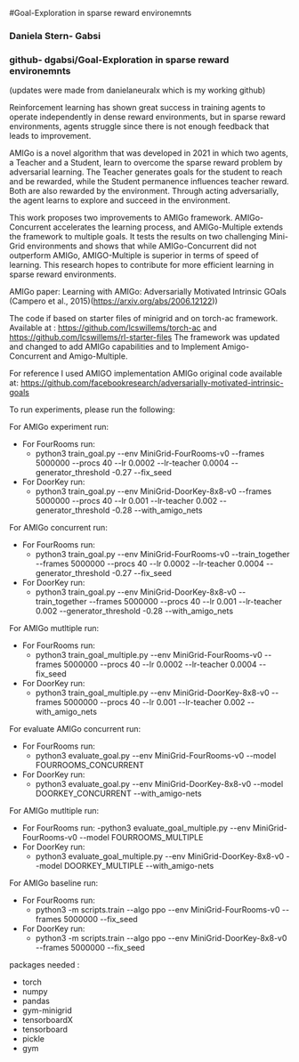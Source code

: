 #Goal-Exploration in sparse reward environemnts
### Daniela Stern- Gabsi 

### github- dgabsi/Goal-Exploration in sparse reward environemnts
(updates were made from danielaneuralx which is my working github)

Reinforcement learning has shown great success in training agents to operate independently in dense reward environments, 
but in sparse reward environments, agents struggle since there is not enough feedback that leads to improvement. 

AMIGo is a novel algorithm that was developed in 2021 in which two agents, a Teacher and a Student, 
learn to overcome the sparse reward problem by adversarial learning. 
The Teacher generates goals for the student to reach and be rewarded, while the Student permanence influences teacher reward. 
Both are also rewarded by the environment. Through acting adversarially, the agent learns to explore and succeed in the environment. 

This work proposes two improvements to AMIGo framework. 
AMIGo-Concurrent accelerates the learning process, and AMIGo-Multiple extends the framework to multiple goals. 
It tests the results on two challenging Mini-Grid environments and shows that while AMIGo-Concurrent did not outperform AMIGo, 
AMIGO-Multiple is superior in terms of speed of learning. This research hopes to contribute for more efficient learning in sparse reward environments. 

AMIGo paper:
Learning with AMIGo: Adversarially Motivated Intrinsic GOals
(Campero et al., 2015)(https://arxiv.org/abs/2006.12122))

The code if based on starter files of minigrid and on torch-ac framework.
Available at : https://github.com/lcswillems/torch-ac and https://github.com/lcswillems/rl-starter-files
The framework was updated and changed to add AMIGo capabilities and to Implement Amigo-Concurrent and Amigo-Multiple.

For reference I used AMIGO implementation AMIGo original code available at:
https://github.com/facebookresearch/adversarially-motivated-intrinsic-goals


To run experiments, please run the following:

For AMIGo experiment run:
- For FourRooms run:
  - python3 train_goal.py --env MiniGrid-FourRooms-v0 --frames 5000000 --procs 40 --lr 0.0002 --lr-teacher 0.0004 --generator_threshold -0.27 --fix_seed
- For DoorKey run:
  - python3 train_goal.py --env MiniGrid-DoorKey-8x8-v0  --frames 5000000 --procs 40 --lr 0.001 --lr-teacher 0.002 --generator_threshold -0.28 --with_amigo_nets


For AMIGo concurrent run:
- For FourRooms run:
  - python3 train_goal.py --env MiniGrid-FourRooms-v0 --train_together --frames 5000000 --procs 40 --lr 0.0002 --lr-teacher 0.0004 --generator_threshold -0.27 --fix_seed
- For DoorKey run:
  - python3 train_goal.py --env MiniGrid-DoorKey-8x8-v0  --train_together --frames 5000000 --procs 40 --lr 0.001 --lr-teacher 0.002 --generator_threshold -0.28 --with_amigo_nets


For AMIGo mutltiple run:
- For FourRooms run:
  - python3 train_goal_multiple.py --env MiniGrid-FourRooms-v0 --frames 5000000 --procs 40 --lr 0.0002 --lr-teacher 0.0004 --fix_seed  
- For DoorKey run:
  - python3 train_goal_multiple.py --env MiniGrid-DoorKey-8x8-v0  --frames 5000000 --procs 40 --lr 0.001 --lr-teacher 0.002 --with_amigo_nets 

For evaluate AMIGo concurrent run:
- For FourRooms run:
  - python3 evaluate_goal.py --env MiniGrid-FourRooms-v0 --model FOURROOMS_CONCURRENT 
- For DoorKey run:
  - python3 evaluate_goal.py --env MiniGrid-DoorKey-8x8-v0 --model DOORKEY_CONCURRENT --with_amigo-nets


For AMIGo mutltiple run:
- For FourRooms run:
  -python3 evaluate_goal_multiple.py --env MiniGrid-FourRooms-v0 --model FOURROOMS_MULTIPLE  
- For DoorKey run:
  - python3 evaluate_goal_multiple.py --env MiniGrid-DoorKey-8x8-v0 --model DOORKEY_MULTIPLE --with_amigo-nets

For AMIGo baseline run:
- For FourRooms run:
  - python3 -m scripts.train --algo ppo --env MiniGrid-FourRooms-v0 --frames 5000000 --fix_seed 
- For DoorKey run:
  - python3 -m scripts.train --algo ppo --env MiniGrid-DoorKey-8x8-v0 --frames 5000000 --fix_seed 

packages needed :
- torch 
- numpy
- pandas 
- gym-minigrid
- tensorboardX
- tensorboard
- pickle
- gym

